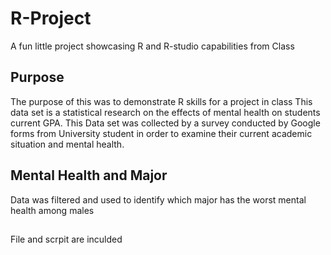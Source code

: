 # R-Project
A fun little project showcasing R and R-studio capabilities from Class

## Purpose
The purpose of this was to demonstrate R skills for a project in class
This data set is a statistical research on the effects of mental health on students current GPA. This Data set was collected by a survey conducted by Google forms from University student in order to examine their current academic situation and mental health.

## Mental Health and Major
Data was filtered and used to identify which major has the worst mental health among males

##
File and scrpit are inculded
